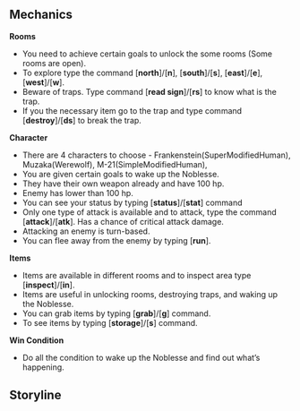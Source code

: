 <h2 id="mechanics">Mechanics</h2>
<p><strong>Rooms</strong></p>
<ul>
<li>You need to achieve certain goals to unlock the some rooms (Some rooms are open).</li>
<li>To explore type the command [<strong>north</strong>]/[<strong>n</strong>], [<strong>south</strong>]/[<strong>s</strong>], [<strong>east</strong>]/[<strong>e</strong>], [<strong>west</strong>]/[<strong>w</strong>].</li>
<li>Beware of traps. Type command [<strong>read sign</strong>]/[<strong>rs</strong>] to know what is the trap.</li>
<li>If you the necessary item go to the trap and type command [<strong>destroy</strong>]/[<strong>ds</strong>] to break the trap.</li>
</ul>
<p><strong>Character</strong></p>
<ul>
<li>There are 4 characters to choose - Frankenstein(SuperModifiedHuman), Muzaka(Werewolf), M-21(SimpleModifiedHuman),</li>
<li>You are given certain goals to wake up the Noblesse.</li>
<li>They have their own weapon already and have 100 hp.</li>
<li>Enemy has lower than 100 hp.</li>
<li>You can see your status by typing [<strong>status</strong>]/[<strong>stat</strong>] command</li>
<li>Only one type of attack is available and to attack, type the command [<strong>attack</strong>]/[<strong>atk</strong>]. Has a chance of critical attack damage.</li>
<li>Attacking an enemy is turn-based.</li>
<li>You can flee away from the enemy by typing [<strong>run</strong>].</li>
</ul>
<p><strong>Items</strong></p>
<ul>
<li>Items are available in different rooms and to inspect area type [<strong>inspect</strong>]/[<strong>in</strong>].</li>
<li>Items are useful in unlocking rooms, destroying traps, and waking up the Noblesse.</li>
<li>You can grab items by typing [<strong>grab</strong>]/[<strong>g</strong>] command.</li>
<li>To see items by typing [<strong>storage</strong>]/[<strong>s</strong>] command.</li>
</ul>
<p><strong>Win Condition</strong></p>
<ul>
<li>Do all the condition to wake up the Noblesse and find out what’s happening.</li>
</ul>
<h2 id="storyline">Storyline</h2>
<p><img src="https://lh3.googleusercontent.com/tf0l3O0APrHPAzezgms8dTadxoLcgdiHLZI_pmGkiegzUnwpvR6GPnJuxhXFjres2CF80sTFypY=s500" alt="" title="Han Shinwoo"></p>
<p><img src="https://lh3.googleusercontent.com/4az3zPaHcgP_Lu8xhDLkK-ove_UA51mDZ_U_W7V8BxGRpMQinfovdQMzYo-l5S5Aj5DQ0lagydY=s300" alt="" title="M21 Storyline"></p>
<p><img src="https://lh3.googleusercontent.com/8XOdi8pdgun6Ct5m8HvCJpr3A1vrL_D7o96_5PkG7DZIAe3pEGFS0cUg5bmHQH5EcGvhujoBOqE=s500" alt="" title="Muzaka Storyline"></p>
<p><img src="https://lh3.googleusercontent.com/lvoXSiZJ6mRahR-wfD3yWH_CpPNzgf054o7-9mbu1DZyHxQx3LywDVHY7LJp5trpqn7ImJhH6nc=s500" alt="" title="Frankenstein Storyline"></p>

